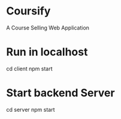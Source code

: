 # Coursify
A Course Selling Web Application

# Run in localhost
cd client
npm start

# Start backend Server
cd server
npm start
